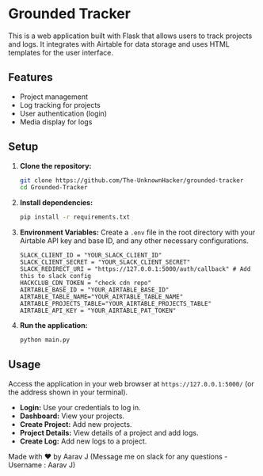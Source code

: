 # Grounded Tracker

This is a web application built with Flask that allows users to track projects and logs. It integrates with Airtable for data storage and uses HTML templates for the user interface.

## Features

- Project management
- Log tracking for projects
- User authentication (login)
- Media display for logs

## Setup

1.  **Clone the repository:**
    ```bash
    git clone https://github.com/The-UnknownHacker/grounded-tracker
    cd Grounded-Tracker
    ```

2.  **Install dependencies:**
    ```bash
    pip install -r requirements.txt 
    ```

3.  **Environment Variables:**
    Create a `.env` file in the root directory with your Airtable API key and base ID, and any other necessary configurations.
    ```
    SLACK_CLIENT_ID = "YOUR_SLACK_CLIENT_ID"
    SLACK_CLIENT_SECRET = "YOUR_SLACK_CLIENT_SECRET"
    SLACK_REDIRECT_URI = "https://127.0.0.1:5000/auth/callback" # Add this to slack config
    HACKCLUB_CDN_TOKEN = "check cdn repo"  
    AIRTABLE_BASE_ID = "YOUR_AIRTABLE_BASE_ID"
    AIRTABLE_TABLE_NAME="YOUR_AIRTABLE_TABLE_NAME"
    AIRTABLE_PROJECTS_TABLE="YOUR_AIRTABLE_PROJECTS_TABLE"
    AIRTABLE_API_KEY = "YOUR_AIRTABLE_PAT_TOKEN"
    ```

4.  **Run the application:**
    ```bash
    python main.py
    ```

## Usage

Access the application in your web browser at `https://127.0.0.1:5000/` (or the address shown in your terminal).

-   **Login:** Use your credentials to log in.
-   **Dashboard:** View your projects.
-   **Create Project:** Add new projects.
-   **Project Details:** View details of a project and add logs.
-   **Create Log:** Add new logs to a project.

Made with ❤️ by Aarav J (Message me on slack for any questions - Username : Aarav J)